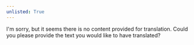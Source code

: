 ```yaml
---
unlisted: True
---
```


I'm sorry, but it seems there is no content provided for translation. Could you please provide the text you would like to have translated?
